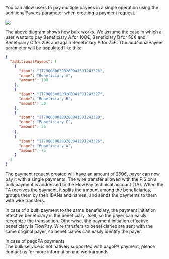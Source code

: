 You can allow users to pay multiple payees in a single operation using the additionalPayees parameter when creating a payment request.

[![](https://mermaid.ink/img/pako:eNqFk81um0AQx18FTQ-5kGgxsGAOkUzanqoqcqxWqris2cFZFXbdZYnsWL70efpUeZIuH66hiRVOszO_-c9_PzhArjhCArVhBj8KttGsyqRjPy405kYo6XxZ9pkUJRYiF0zvF8719a2z4Fy0BCvv2R6xThyPkJfff17h6QU8fJO-u0DPwrfoS1aiM_1_setYru77qg26xGrRjjg7WvXK3-052HG26I0kp8V0spVp7W4wDi5stOCQGN2gCxXqirVLOLRdGZhHrDCDxIZrVtvIHeW_MS3YusS6BQ79mAwKJc1nVoly3_ddLdVaGXXlOk-oOZPMddq-ctA6tTyI52GQR7e7UXGrRdWevyqV7oEPnKNf5K-ZVGmOekwG1M-LYkQy-3qeWHvu6c_NmCxmRTzRHJHvyw4GVrgzY84jPglwxNX4q0GZ49emWk8lT3tqyWMmj_Zmtkz-UKo6XY5WzeYRkoKVtV01W37-Of5lNcrOaiMNJPNo1olAcoAdJF4Y3ZCQ0HlMI0r9yPNd2EMyC2KbpkEc0LmtUhIeXXju5pKbICC2jYRhHAbRPPKpC6wx6mEv85Ot3sgn-5iVHnwc_wL-ZjBd?type=png)](https://mermaid.live/edit#pako:eNqFk81um0AQx18FTQ-5kGgxsGAOkUzanqoqcqxWqris2cFZFXbdZYnsWL70efpUeZIuH66hiRVOszO_-c9_PzhArjhCArVhBj8KttGsyqRjPy405kYo6XxZ9pkUJRYiF0zvF8719a2z4Fy0BCvv2R6xThyPkJfff17h6QU8fJO-u0DPwrfoS1aiM_1_setYru77qg26xGrRjjg7WvXK3-052HG26I0kp8V0spVp7W4wDi5stOCQGN2gCxXqirVLOLRdGZhHrDCDxIZrVtvIHeW_MS3YusS6BQ79mAwKJc1nVoly3_ddLdVaGXXlOk-oOZPMddq-ctA6tTyI52GQR7e7UXGrRdWevyqV7oEPnKNf5K-ZVGmOekwG1M-LYkQy-3qeWHvu6c_NmCxmRTzRHJHvyw4GVrgzY84jPglwxNX4q0GZ49emWk8lT3tqyWMmj_Zmtkz-UKo6XY5WzeYRkoKVtV01W37-Of5lNcrOaiMNJPNo1olAcoAdJF4Y3ZCQ0HlMI0r9yPNd2EMyC2KbpkEc0LmtUhIeXXju5pKbICC2jYRhHAbRPPKpC6wx6mEv85Ot3sgn-5iVHnwc_wL-ZjBd)

The above diagram shows how bulk works.
We assume the case in which a user wants to pay Beneficiary A for 100€, Beneficiary B for 50€ and Beneficiary C for 25€ and again Beneficiary A for 75€.
The additionalPayees parameter will be populated like this:

```json
{
  "additionalPayees": [
    {
      "iban": "IT79Q0300203280941591243326",
      "name": "Beneficiary A",
      "amount": 100
    },
    {
      "iban": "IT79Q0300203280941591243327",
      "name": "Beneficiary B",
      "amount": 50
    },
    {
      "iban": "IT79Q0300203280941591243328",
      "name": "Beneficiary C",
      "amount": 25
    },
    {
      "iban": "IT79Q0300203280941591243326",
      "name": "Beneficiary A",
      "amount": 75
    }
  ]
}
```

The payment request created will have an amount of 250€, payer can now pay it with a single payments.
The wire transfer allowed with the PIS on a bulk payment is addressed to the FlowPay technical account (TA).
When the TA receives the payment, it splits the amount among the beneficiaries, groups them by their IBANs and names, and sends the payments to them with wire transfers.

In case of a bulk payment to the same beneficiary, the payment initiation effective beneficiary is the beneficiary itself, so the payer can easily recognize the transaction. Otherwise, the payment initiation effective beneficiary is FlowPay.
Wire transfers to beneficiaries are sent with the same original payer, so beneficiaries can easily identify the payer.

<div class="info">
 <div class="title">In case of pagoPA payments</div>
    The bulk service is not natively supported with pagoPA payment, please contact us for more information and workarounds.
</div>
